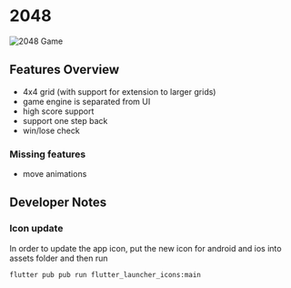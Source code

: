 # 2048

![2048 Game](https://raw.githubusercontent.com/victorkifer/game2048/master/resources/screenshot.png)

## Features Overview

- 4x4 grid (with support for extension to larger grids)
- game engine is separated from UI
- high score support
- support one step back
- win/lose check

### Missing features

- move animations

## Developer Notes

### Icon update

In order to update the app icon, put the new icon for android and ios into assets folder and then run

```bash
flutter pub pub run flutter_launcher_icons:main
```